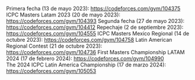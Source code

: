Primera fecha (13 de mayo 2023): https://codeforces.com/gym/104375
ICPC Masters Latam 2023 (20 de mayo 2023): https://codeforces.com/gym/104393
Segunda fecha (27 de mayo 2023): https://codeforces.com/gym/104412
Repechaje (2 de septiembre 2023): https://codeforces.com/gym/104555
ICPC Masters Mexico Regional (14 de octubre 2023): https://codeforces.com/gym/104758
Latin American Regional Contest (21 de octubre 2023): https://codeforces.com/gym/104736
First Masters Championship LATAM 2024 (17 de febrero 2024): https://codeforces.com/gym/104990  
The 2024 ICPC Latin America Championship (17 de marzo 2024): https://codeforces.com/gym/105053
